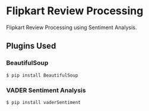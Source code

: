# Flipkart Review Processing

Flipkart Review Processing using Sentiment Analysis.

## Plugins Used

### BeautifulSoup

```
$ pip install BeautifulSoup
```

### VADER Sentiment Analysis

```
$ pip install vaderSentiment
```
